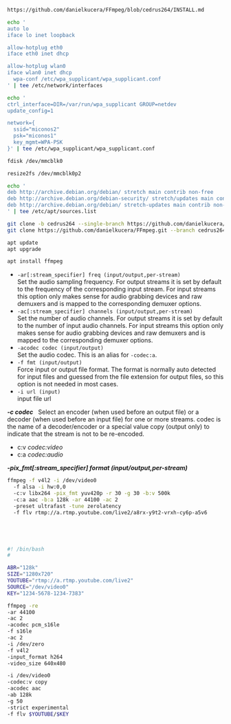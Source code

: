 ```sh
https://github.com/danielkucera/FFmpeg/blob/cedrus264/INSTALL.md
```

```sh
echo '
auto lo
iface lo inet loopback

allow-hotplug eth0
iface eth0 inet dhcp

allow-hotplug wlan0
iface wlan0 inet dhcp
  wpa-conf /etc/wpa_supplicant/wpa_supplicant.conf
' | tee /etc/network/interfaces
```

```sh
echo '
ctrl_interface=DIR=/var/run/wpa_supplicant GROUP=netdev
update_config=1

network={
  ssid="miconos2"
  psk="miconos1"
  key_mgmt=WPA-PSK
}' | tee /etc/wpa_supplicant/wpa_supplicant.conf
```

```sh
fdisk /dev/mmcblk0
```

```sh
resize2fs /dev/mmcblk0p2
```

```sh
echo '
deb http://archive.debian.org/debian/ stretch main contrib non-free
deb http://archive.debian.org/debian-security/ stretch/updates main contrib non-free
deb http://archive.debian.org/debian/ stretch-updates main contrib non-free
' | tee /etc/apt/sources.list
```

```sh
git clone -b cedrus264 --single-branch https://github.com/danielkucera/FFmpeg.git
git clone https://github.com/danielkucera/FFmpeg.git --branch cedrus264 --single-branch cedrus264
```

```sh
apt update
apt upgrade
```

```sh
apt install ffmpeg
```

- `-ar[:stream_specifier] freq (input/output,per-stream)`
  <br>Set the audio sampling frequency. For output streams it is set by default to the frequency of the corresponding input stream. For input streams this option only makes sense for audio grabbing devices and raw demuxers and is mapped to the corresponding demuxer options.
- `-ac[:stream_specifier] channels (input/output,per-stream)`
  <br>Set the number of audio channels. For output streams it is set by default to the number of input audio channels. For input streams this option only makes sense for audio grabbing devices and raw demuxers and is mapped to the corresponding demuxer options.
- `-acodec codec (input/output)`
  <br>Set the audio codec. This is an alias for `-codec:a`.
- `-f fmt (input/output)`
  <br>Force input or output file format. The format is normally auto detected for input files and guessed from the file extension for output files, so this option is not needed in most cases.
- `-i url (input)`
  <br>input file url

**_-c codec_**
&nbsp;&nbsp;Select an encoder (when used before an output file) or a decoder (when used before an input file) for one or more streams. codec is the name of a decoder/encoder or a special value copy (output only) to indicate that the stream is not to be re-encoded.
- c:v _codec:video_
- c:a _codec:audio_

**_-pix_fmt[:stream_specifier] format (input/output,per-stream)_**

```sh
ffmpeg -f v4l2 -i /dev/video0
  -f alsa -i hw:0,0
  -c:v libx264 -pix_fmt yuv420p -r 30 -g 30 -b:v 500k
  -c:a aac -b:a 128k -ar 44100 -ac 2
  -preset ultrafast -tune zerolatency
  -f flv rtmp://a.rtmp.youtube.com/live2/a8rx-y9t2-vrxh-cy6p-a5v6





#! /bin/bash
#

ABR="128k"
SIZE="1280x720"                              
YOUTUBE="rtmp://a.rtmp.youtube.com/live2"
SOURCE="/dev/video0"             
KEY="1234-5678-1234-7383"                

ffmpeg -re
-ar 44100
-ac 2
-acodec pcm_s16le
-f s16le
-ac 2
-i /dev/zero
-f v4l2
-input_format h264
-video_size 640x480

-i /dev/video0
-codec:v copy
-acodec aac
-ab 128k
-g 50
-strict experimental
-f flv $YOUTUBE/$KEY
```